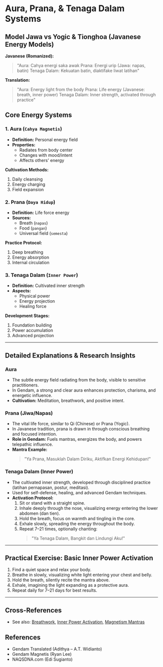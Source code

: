 # Aura, Prana, & Tenaga Dalam Systems

## Model Jawa vs Yogic & Tionghoa (Javanese Energy Models)
**Javanese (Romanized):**
> "Aura: Cahya energi saka awak
> Prana: Energi urip (Jawa: napas, batin)
> Tenaga Dalam: Kekuatan batin, diaktifake liwat latihan"

**Translation:**
> "Aura: Energy light from the body
> Prana: Life energy (Javanese: breath, inner power)
> Tenaga Dalam: Inner strength, activated through practice"

## Core Energy Systems

### 1. Aura (`Cahya Magnetis`)
- **Definition:** Personal energy field
- **Properties:**
  - Radiates from body center
  - Changes with mood/intent
  - Affects others' energy

**Cultivation Methods:**
1. Daily cleansing
2. Energy charging
3. Field expansion

### 2. Prana (`Daya Hidup`)
- **Definition:** Life force energy
- **Sources:**
  - Breath (`napas`)
  - Food (`pangan`)
  - Universal field (`semesta`)

**Practice Protocol:**
1. Deep breathing
2. Energy absorption
3. Internal circulation

### 3. Tenaga Dalam (`Inner Power`)
- **Definition:** Cultivated inner strength
- **Aspects:**
  - Physical power
  - Energy projection
  - Healing force

**Development Stages:**
1. Foundation building
2. Power accumulation
3. Advanced projection

---

## Detailed Explanations & Research Insights

### Aura
- The subtle energy field radiating from the body, visible to sensitive practitioners.
- In Gendam, a strong and clear aura enhances protection, charisma, and energetic influence.
- **Cultivation:** Meditation, breathwork, and positive intent.

### Prana (Jiwa/Napas)
- The vital life force, similar to Qi (Chinese) or Prana (Yogic).
- In Javanese tradition, prana is drawn in through conscious breathing and focused intention.
- **Role in Gendam:** Fuels mantras, energizes the body, and powers telepathic influence.
- **Mantra Example:**
  > "Ya Prana, Masuklah Dalam Diriku, Aktifkan Energi Kehidupan!"

### Tenaga Dalam (Inner Power)
- The cultivated inner strength, developed through disciplined practice (latihan pernapasan, postur, meditasi).
- Used for self-defense, healing, and advanced Gendam techniques.
- **Activation Protocol:**
  1. Sit or stand with a straight spine.
  2. Inhale deeply through the nose, visualizing energy entering the lower abdomen (dan tien).
  3. Hold the breath, focus on warmth and tingling in the core.
  4. Exhale slowly, spreading the energy throughout the body.
  5. Repeat 7–21 times, optionally chanting:
     > "Ya Tenaga Dalam, Bangkit dan Lindungi Aku!"

---

## Practical Exercise: Basic Inner Power Activation
1. Find a quiet space and relax your body.
2. Breathe in slowly, visualizing white light entering your chest and belly.
3. Hold the breath, silently recite the mantra above.
4. Exhale, imagining the light expanding as a protective aura.
5. Repeat daily for 7–21 days for best results.

---

## Cross-References
- See also: [Breathwork](../04_practices/breathwork.md), [Inner Power Activation](../04_practices/inner_power_activation.md), [Magnetism Mantras](../05_mantras/magnetism_mantras.md)

## References
- Gendam Translated (Adithya – A.T. Widianto)
- Gendam Magnetis (Ryan Lee)
- NAQSDNA.com (Edi Sugianto)
